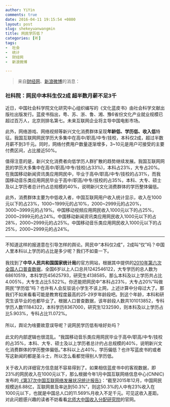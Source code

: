 ```yaml
---
author: YiYin
comments: true
date: 2016-04-11 19:15:54 +0800
layout: post
slug: shekeyuanwangmin
title: 网民学历低？
categories: [听]
tags:
-  社会
-  统计
-  财经网
-  新浪微博

---
```


<div class="quote"> <blockquote>
    	来自<a href="http://politics.caijing.com.cn/20160411/4102887.shtml">财经网</a>、<a href="http://weibo.com/1642088277/DqtfhsRgo?">新浪微博</a>的消息：
    </blockquote>
</div>

### 社科院：网民中本科生仅2成 超半数月薪不足3千

近日，中国社会科学院文化研究中心组织编写的《文化蓝皮书》由社会科学文献出版社出版发行。蓝皮书指出，粤、苏、浙、鲁、湘、豫6省份文化产业就业规模已超过百万人，北京则排名第七。未来互联网企业将主导中国电影市场。

此外，网络游戏、网络视频等新兴文化消费群体呈现**年龄低、学历低、收入低**特征。我国互联网网民学历大多集中在高中/职高/中专/技校，本科仅2成，超过半数月薪不到3千元。同时，网络付费用户数量逐渐增多，3~10元是用户可接受的主要付费区间，占比接近50%。

值得注意的是，新兴文化消费者向低学历人群扩散的趋势继续发展。我国互联网网民的学历大多集中在高中/职高/中专/技校(占33%)，本科占23%，大专占20%。在我国移动新闻资讯类应用网民中，毕业于高中/职高/中专/技校的占31%，而我国移动音乐类应用网民毕业于高中/职高/中专/技校的占35%，本科、大专、硕士及以上学历者总计约占总规模的40%，说明新兴文化消费群体的学历整体偏低。

此外，消费群体主要为中低收入者，中国互联网用户收入统计显示，收入在1000元以下的占23%，1000~1999元的占10%，2000~2999元的占20%，3000~3999元的占19%。中国移动视频应用网民收入1000元以下的占25%，2000~2999元的占24%。中国移动新闻资讯类应用网民收入1000元以下的占28%，2000~2999元的占25%。中国移动音乐类应用网民收入1000元以下的占25%，2000~2999元的占24%。

<hr/>
<div class="commentsonquote">
<div class="yiyin">
不知道这样的报道意在引导怎样的舆论。网民中“本科<stong>仅</stong>2成”，2成叫“仅”吗？中国人里本科以上学历的占比是多少呢？我们不如查一下。<br/><br/>
我找到了<b>中华人民共和国国家统计局</b>的官方网站，根据其中提供的<a href="http://www.stats.gov.cn/tjsj/pcsj/">2010年第六次全国人口普查数据</a>，全国6岁以上人口总共1242546122，大专学历的总人数为68610519，本科学历45625793，研究生4138585，那么本科及以上学历共占比4.005%，大专生占比5.522%。你还能把网民中“本科占23%，大专占20%”叫做网民“学历低”吗？也许有人会反驳说小学生不该上网，上述计算中分母过大了。那我们不如来看看可能是教育程度最高的25-29岁年龄段吧。到这个年龄，本科和研究生该毕业的也都毕业了。根据人口普查数据，该年龄段人数共101013852，专科学历人数11184322，本科学历8367000，研究生1232590，则本科及以上学历占比5.903%，专科占比11.072%。<br/><br/>
所以，舆论为啥要故意误导呢？说网民学历低有啥好处吗？<br/><br/>
此文的内部逻辑也很混乱。“我国移动音乐类应用网民毕业于高中/职高/中专/技校的占35%，本科、大专、硕士及以上学历者总计约占总规模的40%，说明新兴文化消费群体的学历整体偏低。”本科以上占40%，学历偏低？也许写蓝皮书的或者写这新闻的都是圣斗士，所以怎么看都觉得别人学历低。<br/><br/>
关于收入的详细官方信息就不容易得到了。如果相信蓝皮书中的客观数据，即23%的网民收入在1000元以下，那么根据今年1月中国互联网络信息中心(CNNIC)发布的<a href="http://www.cnnic.net.cn/hlwfzyj/hlwxzbg/hlwtjbg/201601/t20160122_53271.htm">《第37次中国互联网络发展状况统计报告》</a>：“截至2015年12月，中国网民规模达6.88亿，互联网普及率达到50.3%”，则这50.3%的人中有23%收入在1000元以下，也就是中国总人口的11.569%月收入不足千元。可见这收入差距。对此问题感兴趣的读者不妨看看<a href="http://www.ciidbnu.org/">北师大中国收入分配研究院</a>的官网。
</div>
</div>

